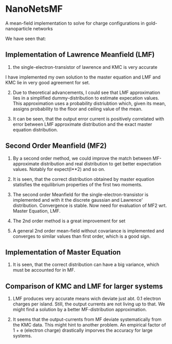 # NanoNetsMF
A mean-field implementation to solve for charge configurations in gold-nanoparticle networks


We have seen that:

## Implementation of Lawrence Meanfield (LMF)

1. the single-electron-transistor of lawrence and KMC is very accurate

I have implemented my own solution to the master equation and LMF and KMC lie in very good agreement for set.

2. Due to theoretical advancements, I could see that LMF approximation lies in a simplified dummy-distribution to estimate expecation values. This approximation uses a probability distriubtion which, given its mean, assigns probability to the floor and ceiling value of the mean.

3. It can be seen, that the output error current is positively correlated with error between LMF approximate distribution and the exact master equation distribution.

## Second Order Meanfield (MF2)

1. By a second order method, we could improve the match between MF-approximate distribution and real distribution to get better expectation values. Notably for expect(I**2) and so on.

2. It is seen, that the correct distribution obtained by master equation statisfies the equilibrium properties of the first two moments.

3. The second order Meanfield for the single-electron-transistor is implemented and with it the discrete gaussian and Lawrence' distribution. Convergence is stable. Now need for evaluation of MF2 wrt. Master Equation, LMF.

4. The 2nd order method is a great improvement for set

5. A general 2nd order mean-field without covariance is implemented and converges to similar values than first order, which is a good sign.



## Implementation of Master Equation

1. It is seen, that the correct distribution can have a big variance, which must be accounted for in MF.


## Comparison of KMC and LMF for larger systems

1. LMF produces very accurate means wich deviate just abt. 0.1 electron charges per island. Still, the output currents are not living up to that. We might find a solution by a better MF-distribution approximation.

2. It seems that the output-currents from MF deviate systematically from the KMC data. This might hint to another problem. An empirical factor of 1 + e (electron charge) drastically imporves the accuracy for large systems.
